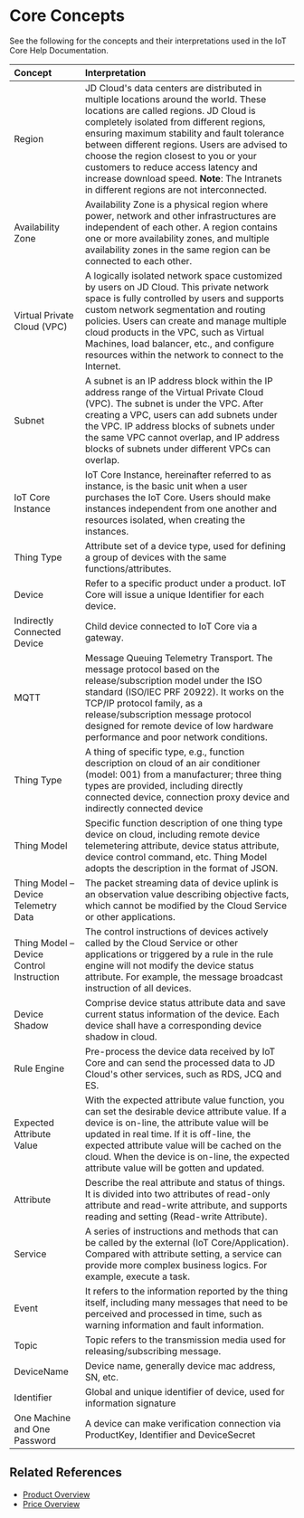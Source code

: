 # Core Concepts
See the following for the concepts and their interpretations used in the IoT Core Help Documentation.

| Concept | Interpretation |
| :- | :- |
| Region | JD Cloud's data centers are distributed in multiple locations around the world. These locations are called regions. JD Cloud is completely isolated from different regions, ensuring maximum stability and fault tolerance between different regions. Users are advised to choose the region closest to you or your customers to reduce access latency and increase download speed. **Note**: The Intranets in different regions are not interconnected.|
| Availability Zone | Availability Zone is a physical region where power, network and other infrastructures are independent of each other. A region contains one or more availability zones, and multiple availability zones in the same region can be connected to each other. |
| Virtual Private Cloud (VPC) | A logically isolated network space customized by users on JD Cloud. This private network space is fully controlled by users and supports custom network segmentation and routing policies. Users can create and manage multiple cloud products in the VPC, such as Virtual Machines, load balancer, etc., and configure resources within the network to connect to the Internet. |
| Subnet | A subnet is an IP address block within the IP address range of the Virtual Private Cloud (VPC). The subnet is under the VPC. After creating a VPC, users can add subnets under the VPC. IP address blocks of subnets under the same VPC cannot overlap, and IP address blocks of subnets under different VPCs can overlap. |
| IoT Core Instance | IoT Core Instance, hereinafter referred to as instance, is the basic unit when a user purchases the IoT Core. Users should make instances independent from one another and resources isolated, when creating the instances.|
| Thing Type | Attribute set of a device type, used for defining a group of devices with the same functions/attributes.|
| Device | Refer to a specific product under a product. IoT Core will issue a unique Identifier for each device. |
| Indirectly Connected Device | Child device connected to IoT Core via a gateway. |
| MQTT | Message Queuing Telemetry Transport. The message protocol based on the release/subscription model under the ISO standard (ISO/IEC PRF 20922). It works on the TCP/IP protocol family, as a release/subscription message protocol designed for remote device of low hardware performance and poor network conditions. |
| Thing Type | A thing of specific type, e.g., function description on cloud of an air conditioner (model: 001) from a manufacturer; three thing types are provided, including directly connected device, connection proxy device and indirectly connected device |
| Thing Model | Specific function description of one thing type device on cloud, including remote device telemetering attribute, device status attribute, device control command, etc. Thing Model adopts the description in the format of JSON. |
| Thing Model – Device Telemetry Data | The packet streaming data of device uplink is an observation value describing objective facts, which cannot be modified by the Cloud Service or other applications. |
| Thing Model – Device Control Instruction | The control instructions of devices actively called by the Cloud Service or other applications or triggered by a rule in the rule engine will not modify the device status attribute. For example, the message broadcast instruction of all devices. |
| Device Shadow | Comprise device status attribute data and save current status information of the device. Each device shall have a corresponding device shadow in cloud. |
| Rule Engine | Pre-process the device data received by IoT Core and can send the processed data to JD Cloud's other services, such as RDS, JCQ and ES. |
| Expected Attribute Value | With the expected attribute value function, you can set the desirable device attribute value. If a device is on-line, the attribute value will be updated in real time. If it is off-line, the expected attribute value will be cached on the cloud. When the device is on-line, the expected attribute value will be gotten and updated. |
| Attribute | Describe the real attribute and status of things. It is divided into two attributes of read-only attribute and read-write attribute, and supports reading and setting (Read-write Attribute). |
| Service | A series of instructions and methods that can be called by the external (IoT Core/Application). Compared with attribute setting, a service can provide more complex business logics. For example, execute a task. |
| Event | It refers to the information reported by the thing itself, including many messages that need to be perceived and processed in time, such as warning information and fault information. |
| Topic | Topic refers to the transmission media used for releasing/subscribing message. |
| DeviceName	| Device name, generally device mac address, SN, etc. |
| Identifier	| Global and unique identifier of device, used for information signature |
| One Machine and One Password  | A device can make verification connection via ProductKey, Identifier and DeviceSecret |


## Related References

- [Product Overview](../Introduction/Product-Overview.md)
- [Price Overview](../Pricing/Price-Overview.md)
